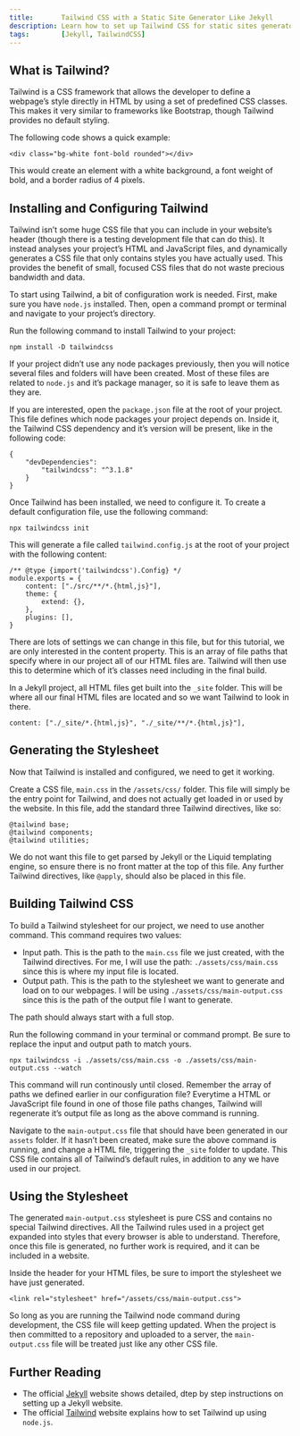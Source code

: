 ```yaml
---
title:       Tailwind CSS with a Static Site Generator Like Jekyll
description: Learn how to set up Tailwind CSS for static sites generators, like Jekyll, so it can be used on GitHub Pages and other static hosts.
tags:        [Jekyll, TailwindCSS]
---
```


## What is Tailwind?

Tailwind is a CSS framework that allows the developer to define a webpage’s style directly in HTML by using a set of predefined CSS classes. This makes it very similar to frameworks like Bootstrap, though Tailwind provides no default styling.

The following code shows a quick example:

    <div class="bg-white font-bold rounded"></div>

This would create an element with a white background, a font weight of bold, and a border radius of 4 pixels.

## Installing and Configuring Tailwind

Tailwind isn’t some huge CSS file that you can include in your website’s header (though there is a testing development file that can do this). It instead analyses your project’s HTML and JavaScript files, and dynamically generates a CSS file that only contains styles you have actually used. This provides the benefit of small, focused CSS files that do not waste precious bandwidth and data.

To start using Tailwind, a bit of configuration work is needed. First, make sure you have `node.js` installed. Then, open a command prompt or terminal and navigate to your project’s directory.

Run the following command to install Tailwind to your project:

    npm install -D tailwindcss

If your project didn’t use any node packages previously, then you will notice several files and folders will have been created. Most of these files are related to `node.js` and it’s package manager, so it is safe to leave them as they are.

If you are interested, open the `package.json` file at the root of your project. This file defines which node packages your project depends on. Inside it, the Tailwind CSS dependency and it’s version will be present, like in the following code:

    {
        "devDependencies": 
            "tailwindcss": "^3.1.8" 
        }
    }

Once Tailwind has been installed, we need to configure it. To create a default configuration file, use the following command:

    npx tailwindcss init

This will generate a file called `tailwind.config.js` at the root of your project with the following content:

    /** @type {import('tailwindcss').Config} */
    module.exports = {   
        content: ["./src/**/*.{html,js}"], 
        theme: { 
            extend: {},   
        },   
        plugins: [], 
    }

There are lots of settings we can change in this file, but for this tutorial, we are only interested in the content property. This is an array of file paths that specify where in our project all of our HTML files are. Tailwind will then use this to determine which of it’s classes need including in the final build.

In a Jekyll project, all HTML files get built into the `_site` folder. This will be where all our final HTML files are located and so we want Tailwind to look in there.

    content: ["./_site/*.{html,js}", "./_site/**/*.{html,js}"],

## Generating the Stylesheet

Now that Tailwind is installed and configured, we need to get it working.

Create a CSS file, `main.css` in the `/assets/css/` folder. This file will simply be the entry point for Tailwind, and does not actually get loaded in or used by the website. In this file, add the standard three Tailwind directives, like so:

    @tailwind base;
    @tailwind components;
    @tailwind utilities;

We do not want this file to get parsed by Jekyll or the Liquid templating engine, so ensure there is no front matter at the top of this file. Any further Tailwind directives, like `@apply`, should also be placed in this file.

## Building Tailwind CSS

To build a Tailwind stylesheet for our project, we need to use another command. This command requires two values:

* Input path. This is the path to the `main.css` file we just created, with the Tailwind directives. For me, I will use the path: `./assets/css/main.css` since this is where my input file is located.
* Output path. This is the path to the stylesheet we want to generate and load on to our webpages. I will be using `./assets/css/main-output.css` since this is the path of the output file I want to generate.

The path should always start with a full stop.

Run the following command in your terminal or command prompt. Be sure to replace the input and output path to match yours.

    npx tailwindcss -i ./assets/css/main.css -o ./assets/css/main-output.css --watch

This command will run continously until closed. Remember the array of paths we defined earlier in our configuration file? Everytime a HTML or JavaScript file found in one of those file paths changes, Tailwind will regenerate it’s output file as long as the above command is running.

Navigate to the `main-output.css` file that should have been generated in our `assets` folder. If it hasn’t been created, make sure the above command is running, and change a HTML file, triggering the `_site` folder to update. This CSS file contains all of Tailwind’s default rules, in addition to any we have used in our project.

## Using the Stylesheet

The generated `main-output.css` stylesheet is pure CSS and contains no special Tailwind directives. All the Tailwind rules used in a project get expanded into styles that every browser is able to understand. Therefore, once this file is generated, no further work is required, and it can be included in a website.

Inside the header for your HTML files, be sure to import the stylesheet we have just generated.

    <link rel="stylesheet" href="/assets/css/main-output.css">

So long as you are running the Tailwind node command during development, the CSS file will keep getting updated. When the project is then committed to a repository and uploaded to a server, the `main-output.css` file will be treated just like any other CSS file.

## Further Reading

* The official [Jekyll](https://jekyllrb.com/) website shows detailed, dtep by step instructions on setting up a Jekyll website.
* The official [Tailwind](https://tailwindcss.com/docs/installation) website explains how to set Tailwind up using `node.js`. 